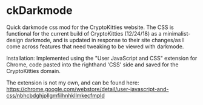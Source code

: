 # ckDarkmode
Quick darkmode css mod for the CryptoKitties website. The CSS is functional for the current build of CryptoKitties (12/24/18) 
as a minimalist-design darkmode, and is updated in response to their site changes/as I come across features that need tweaking to be
viewed with darkmode.


Installation:
Implemented using the "User JavaScript and CSS" extension for Chrome, code pasted into the righthand 'CSS' side 
and saved for the CryptoKitties domain.

The extension is not my own, and can be found here:
https://chrome.google.com/webstore/detail/user-javascript-and-css/nbhcbdghjpllgmfilhnhkllmkecfmpld

